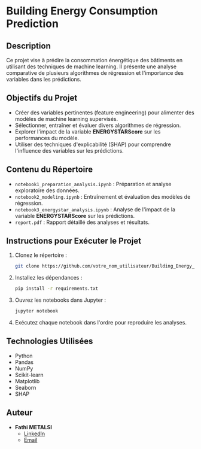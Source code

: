 # Building Energy Consumption Prediction

## Description
Ce projet vise à prédire la consommation énergétique des bâtiments en utilisant des techniques de machine learning. Il présente une analyse comparative de plusieurs algorithmes de régression et l'importance des variables dans les prédictions.

## Objectifs du Projet
- Créer des variables pertinentes (feature engineering) pour alimenter des modèles de machine learning supervisés.
- Sélectionner, entraîner et évaluer divers algorithmes de régression.
- Explorer l'impact de la variable **ENERGYSTARScore** sur les performances du modèle.
- Utiliser des techniques d'explicabilité (SHAP) pour comprendre l'influence des variables sur les prédictions.

## Contenu du Répertoire
- `notebook1_preparation_analysis.ipynb` : Préparation et analyse exploratoire des données.
- `notebook2_modeling.ipynb` : Entraînement et évaluation des modèles de régression.
- `notebook3_energystar_analysis.ipynb` : Analyse de l'impact de la variable **ENERGYSTARScore** sur les prédictions.
- `report.pdf` : Rapport détaillé des analyses et résultats.

## Instructions pour Exécuter le Projet
1. Clonez le répertoire :
   ```bash
   git clone https://github.com/votre_nom_utilisateur/Building_Energy_Consumption_Prediction.git
2. Installez les dépendances :
   ```bash
   pip install -r requirements.txt
   ```
3. Ouvrez les notebooks dans Jupyter :
   ```bash
   jupyter notebook
   ```
4. Exécutez chaque notebook dans l'ordre pour reproduire les analyses.

## Technologies Utilisées
- Python
- Pandas
- NumPy
- Scikit-learn
- Matplotlib
- Seaborn
- SHAP

## Auteur
- **Fathi METALSI**
  - [LinkedIn](https://www.linkedin.com/in/fathi-metalsi-328159124/)
  - [Email](mailto:fathimetalsi@gmail.com)
